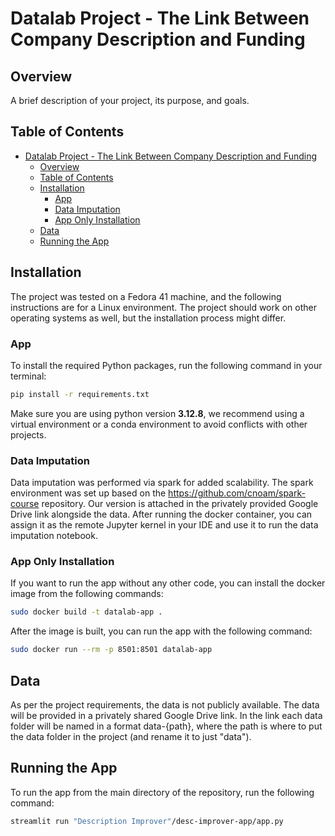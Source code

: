 # Datalab Project - The Link Between Company Description and Funding

## Overview
A brief description of your project, its purpose, and goals.

## Table of Contents
- [Datalab Project - The Link Between Company Description and Funding](#datalab-project---the-link-between-company-description-and-funding)
  - [Overview](#overview)
  - [Table of Contents](#table-of-contents)
  - [Installation](#installation)
    - [App](#app)
    - [Data Imputation](#data-imputation)
    - [App Only Installation](#app-only-installation)
  - [Data](#data)
  - [Running the App](#running-the-app)

## Installation
The project was tested on a Fedora 41 machine, and the following instructions are for a Linux environment. The project should work on other operating systems as well, but the installation process might differ.
### App
To install the required Python packages, run the following command in your terminal:
```bash
pip install -r requirements.txt
```
Make sure you are using python version **3.12.8**, we recommend using a virtual environment or a conda environment to avoid conflicts with other projects.

### Data Imputation
Data imputation was performed via spark for added scalability. The spark environment was set up based
on the https://github.com/cnoam/spark-course repository. Our version is attached in the privately provided
Google Drive link alongside the data.
After running the docker container, you can assign it as the remote Jupyter kernel in your IDE
and use it to run the data imputation notebook.

### App Only Installation
If you want to run the app without any other code, you can install the docker image from the following commands:
```bash
sudo docker build -t datalab-app .
```
After the image is built, you can run the app with the following command:
```bash
sudo docker run --rm -p 8501:8501 datalab-app
```

## Data
As per the project requirements, the data is not publicly available. The data will be
provided in a privately shared Google Drive link. In the link each data folder
will be named in a format data-{path}, where the path is where to put the data folder in the project
(and rename it to just "data").

## Running the App
To run the app from the main directory of the repository, run the following command:
```bash
streamlit run "Description Improver"/desc-improver-app/app.py
```